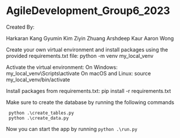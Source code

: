 # AgileDevelopment_Group6_2023

Created By:

Harkaran Kang
Gyumin Kim
Ziyin Zhuang
Arshdeep Kaur
Aaron Wong

Create your own virtual environment and install packages using the provided requirements.txt file:
python -m venv my_local_venv

Activate the virtual environment:
On Windows:
my_local_venv\Scripts\activate
On macOS and Linux:
source my_local_venv/bin/activate

Install packages from requirements.txt:
pip install -r requirements.txt

Make sure to create the database by running the following commands
```
 python .\create_tables.py
 python .\create_data.py
```
Now you can start the app by running ```python .\run.py```
